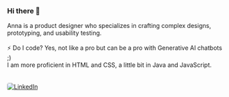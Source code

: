 ### Hi there 👋 

Anna is a product designer who specializes in crafting complex designs, prototyping, and usability testing. <br><br>
⚡ Do I code? Yes, not like a pro but can be a pro with Generative AI chatbots ;) <br>
I am more proficient in HTML and CSS, a little bit in Java and JavaScript.
<br><br><br>
<span align="left">
  <a href="https://www.linkedin.com/in/christinaliangg/" rel="nofollow">
    <img
      src="https://camo.githubusercontent.com/…"
      style="border-radius:4px; max-width:100%;"
      alt="LinkedIn"
    />
  </a>
</span>




<!--
**annadelahsiao/annadelahsiao** is a ✨ _special_ ✨ repository because its `README.md` (this file) appears on your GitHub profile.

Here are some ideas to get you started:

- 🔭 I’m currently working on ...
- 🌱 I’m currently learning ...
- 👯 I’m looking to collaborate on ...
- 🤔 I’m looking for help with ...
- 💬 Ask me about ...
- 📫 How to reach me: ...
- 😄 Pronouns: ...
- ⚡ Fun fact: ...
-->
